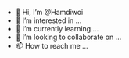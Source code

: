 - 👋 Hi, I’m @Hamdiwoi
- 👀 I’m interested in ...
- 🌱 I’m currently learning ...
- 💞️ I’m looking to collaborate on ...
- 📫 How to reach me ...

<!---
Hamdiwoi/Hamdiwoi is a ✨ special ✨ repository because its `README.md` (this file) appears on your GitHub profile.
You can click the Preview link to take a look at your changes.
--->
